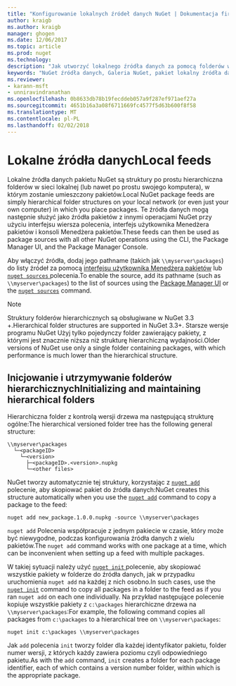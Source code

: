 ```yaml
---
title: "Konfigurowanie lokalnych źródeł danych NuGet | Dokumentacja firmy Microsoft"
author: kraigb
ms.author: kraigb
manager: ghogen
ms.date: 12/06/2017
ms.topic: article
ms.prod: nuget
ms.technology: 
description: "Jak utworzyć lokalnego źródła danych za pomocą folderów w sieci lokalnej pakietów NuGet"
keywords: "NuGet źródła danych, Galeria NuGet, pakiet lokalny źródła danych"
ms.reviewer:
- karann-msft
- unniravindranathan
ms.openlocfilehash: 0b8633db78b19fecddeb057a9f287ef971aef27a
ms.sourcegitcommit: 4651b16a3a08f6711669fc4577f5d63b600f8f58
ms.translationtype: MT
ms.contentlocale: pl-PL
ms.lasthandoff: 02/02/2018
---
```

# <a name="local-feeds"></a><span data-ttu-id="cac53-104">Lokalne źródła danych</span><span class="sxs-lookup"><span data-stu-id="cac53-104">Local feeds</span></span>

<span data-ttu-id="cac53-105">Lokalne źródła danych pakietu NuGet są struktury po prostu hierarchiczna folderów w sieci lokalnej (lub nawet po prostu swojego komputera), w którym zostanie umieszczony pakietów.</span><span class="sxs-lookup"><span data-stu-id="cac53-105">Local NuGet package feeds are simply hierarchical folder structures on your local network (or even just your own computer) in which you place packages.</span></span> <span data-ttu-id="cac53-106">Te źródła danych mogą następnie służyć jako źródła pakietów z innymi operacjami NuGet przy użyciu interfejsu wiersza polecenia, interfejs użytkownika Menedżera pakietów i konsoli Menedżera pakietów.</span><span class="sxs-lookup"><span data-stu-id="cac53-106">These feeds can then be used as package sources with all other NuGet operations using the CLI, the Package Manager UI, and the Package Manager Console.</span></span>

<span data-ttu-id="cac53-107">Aby włączyć źródła, dodaj jego pathname (takich jak `\\myserver\packages`) do listy źródeł za pomocą [interfejsu użytkownika Menedżera pakietów](../tools/package-manager-ui.md#package-sources) lub [ `nuget sources` ](../tools/cli-ref-sources.md) polecenia.</span><span class="sxs-lookup"><span data-stu-id="cac53-107">To enable the source, add its pathname (such as `\\myserver\packages`) to the list of sources using the [Package Manager UI](../tools/package-manager-ui.md#package-sources) or the [`nuget sources`](../tools/cli-ref-sources.md) command.</span></span>

> [!Note]
> <span data-ttu-id="cac53-108">Struktury folderów hierarchicznych są obsługiwane w NuGet 3.3 +.</span><span class="sxs-lookup"><span data-stu-id="cac53-108">Hierarchical folder structures are supported in NuGet 3.3+.</span></span> <span data-ttu-id="cac53-109">Starsze wersje programu NuGet Użyj tylko pojedynczy folder zawierający pakiety, z którymi jest znacznie niższa niż strukturę hierarchiczną wydajności.</span><span class="sxs-lookup"><span data-stu-id="cac53-109">Older versions of NuGet use only a single folder containing packages, with which performance is much lower than the hierarchical structure.</span></span>

## <a name="initializing-and-maintaining-hierarchical-folders"></a><span data-ttu-id="cac53-110">Inicjowanie i utrzymywanie folderów hierarchicznych</span><span class="sxs-lookup"><span data-stu-id="cac53-110">Initializing and maintaining hierarchical folders</span></span>

<span data-ttu-id="cac53-111">Hierarchiczna folder z kontrolą wersji drzewa ma następującą strukturę ogólne:</span><span class="sxs-lookup"><span data-stu-id="cac53-111">The hierarchical versioned folder tree has the following general structure:</span></span>

    \\myserver\packages
      └─<packageID>
        └─<version>
          ├─<packageID>.<version>.nupkg
          └─<other files>

<span data-ttu-id="cac53-112">NuGet tworzy automatycznie tej struktury, korzystając z [ `nuget add` ](../tools/cli-ref-add.md) polecenie, aby skopiować pakiet do źródła danych:</span><span class="sxs-lookup"><span data-stu-id="cac53-112">NuGet creates this structure automatically when you use the [`nuget add`](../tools/cli-ref-add.md) command to copy a package to the feed:</span></span>

```cli
nuget add new_package.1.0.0.nupkg -source \\myserver\packages
```

<span data-ttu-id="cac53-113">`nuget add` Polecenia współpracuje z jednym pakiecie w czasie, który może być niewygodne, podczas konfigurowania źródła danych z wielu pakietów.</span><span class="sxs-lookup"><span data-stu-id="cac53-113">The `nuget add` command works with one package at a time, which can be inconvenient when setting up a feed with multiple packages.</span></span>

<span data-ttu-id="cac53-114">W takiej sytuacji należy użyć [ `nuget init` ](../tools/cli-ref-init.md) polecenie, aby skopiować wszystkie pakiety w folderze do źródła danych, jak w przypadku uruchomienia `nuget add` na każdej z nich osobno.</span><span class="sxs-lookup"><span data-stu-id="cac53-114">In such cases, use the [`nuget init`](../tools/cli-ref-init.md) command to copy all packages in a folder to the feed as if you ran `nuget add` on each one individually.</span></span> <span data-ttu-id="cac53-115">Na przykład następujące polecenie kopiuje wszystkie pakiety z `c:\packages` hierarchiczne drzewa na `\\myserver\packages`:</span><span class="sxs-lookup"><span data-stu-id="cac53-115">For example, the following command copies all packages from `c:\packages` to a hierarchical tree on `\\myserver\packages`:</span></span>

```cli
nuget init c:\packages \\myserver\packages
```

<span data-ttu-id="cac53-116">Jak `add` polecenia `init` tworzy folder dla każdej identyfikator pakietu, folder numer wersji, z których każdy zawiera poziomu czyli odpowiedniego pakietu.</span><span class="sxs-lookup"><span data-stu-id="cac53-116">As with the `add` command, `init` creates a folder for each package identifier, each of which contains a version number folder, within which is the appropriate package.</span></span>

